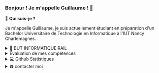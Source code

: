 ### Bonjour ! Je m'appelle Guillaume ! 👋

🤔 <strong>Qui suis-je ?</strong>

Je m'appelle Guillaume, je suis actuellement étudiant en préparation d'un Bachelor Universitaire de Technologie en Informatique à l'IUT Nancy Charlemagnes.

<details>
  <summary>🏫 BUT INFORMATIQUE RAIL</summary><blockquote>
  <br>
  
  <details>
    <summary>❓Qu'est-ce qu'un B.U.T ?</summary><br>
    <p>
      Un B.U.T. est un Bachelor Universitaire de Technologie. Cela remplace l'ancien D.U.T. mais la différence est que le B.U.T. se fait en 3 ans.
    </p>
  </details>

  <details>
    <summary>📖 Ma formation</summary><br>
    <p>Je suis en B.U.T. Informatique, l'objectif est de me former en 3 ans à devenir un professionnel qui maîtrisent certains outils informatiques et qui peut s'adapter facilement à de nouvelles technologies.</p>
    <p>La première année consiste à apprendre les bases de l'informatique avec de l'initiation au réseau, à la programmation (Java et plus superficielement C), aux bases de données et à la gestion de projet, l'économie des entreprises ainsi que quelques concepts de droits appliqués à l'informatique.</p>
    <p>La première partie de la deuxième année se concentre sur l'amélioration des compétences acquises en première année. De nombreux cours comme la gestion de BD et le développement Java ont des notions plus avancées. De plus, on apprend à utilisé des outils informatiques qui aident au bon développement tel qu'IntelliJ ou Github. En plus de cela, nous élargissons notre vision de l'informatique en commençant le développement web en PHP.
    Nous devons en fin de Semestre choisir par voeux un des parcours pour le reste du cursus et parmi les choix disponibles, il y a : RA (Réalisation d'Applications), DACS (Déploiement d'Applications Communicantes et Sécurisées). Pour le parcours RA deux options sont définies, soit IL (Ingénierie Logicielle) et DWM (Développement Web Mobile)</p>
    <p>En tant qu'IL : </p>
    <p>En fin de deuxième année en ce jusqu'à la fin du BUT, des cours d'optimisation et de qualités de développement s'ajoutent. L'IA devient un des axes d'apprentissage du cursus. Ici le but est de préparer notre poursuite d'études en rajoutant des matières nécessaires comme Logique ou en rajoutant plus de Mathématiques et avec des cours comme Initiation au Management d'une Equipe.</p>
    
  </details>
  
  <details>
    <summary>⛰️ l'Objectif d'un BUT RAIL</summary><br>
    <p>Comme dit précédemment l'objectif d'un BUT RAIL est de préparer notre poursuite d'études.
    Bien que nous fassions bien plus de cours théoriques, nous faisont quand même beaucoup de programmation. Par exemple, nous devons en BUT 3 préparer un projet tutoré qui dur 6 mois dont 3 mois de programmation plus ou moins intensif. Nous avons aussi des SAE qui nous permettent d'exprimer nos acquis informatiques. Et bien sûr nous avons les TP et projets de cours. </p>
    <p>Objectif premier après le BUT : réussir à être accepté en école d'Ingénieur.</p>
    
</blockquote></details>

  <details>
    <summary>Évaluation de mes compétences</summary>

  ## Compétences générales
  
  ### Réaliser des applications
  - [ ] 1 - Insatisfaisant
  - [ ] 2 - Peu satisfaisant
  - [ ] 3 - Moyen
  - [x] 4 - Satisfaisant
  - [ ] 5 - Très satisfaisant
  - **Commentaire :**
zihziofezf
  
  ### Optimiser des applications
  - [ ] 1 - Insatisfaisant
  - [ ] 2 - Peu satisfaisant
  - [ ] 3 - Moyen
  - [ ] 4 - Satisfaisant
  - [ ] 5 - Très satisfaisant
  - **Commentaire :**
  
  ### Administrer les applications
  - [ ] 1 - Insatisfaisant
  - [ ] 2 - Peu satisfaisant
  - [ ] 3 - Moyen
  - [ ] 4 - Satisfaisant
  - [ ] 5 - Très satisfaisant
  - **Commentaire :**
  
  ### Gérer des données
  - [ ] 1 - Insatisfaisant
  - [ ] 2 - Peu satisfaisant
  - [ ] 3 - Moyen
  - [ ] 4 - Satisfaisant
  - [ ] 5 - Très satisfaisant
  - **Commentaire :**
  
  ### Conduire un développement
  - [ ] 1 - Insatisfaisant
  - [ ] 2 - Peu satisfaisant
  - [ ] 3 - Moyen
  - [ ] 4 - Satisfaisant
  - [ ] 5 - Très satisfaisant
  - **Commentaire :**
  
  ### Collaborer
  - [ ] 1 - Insatisfaisant
  - [ ] 2 - Peu satisfaisant
  - [ ] 3 - Moyen
  - [ ] 4 - Satisfaisant
  - [ ] 5 - Très satisfaisant
  - **Commentaire :**
  
  ## Compétences techniques générales
  
  ### Programmation
  - [ ] 1 - Insatisfaisant
  - [ ] 2 - Peu satisfaisant
  - [ ] 3 - Moyen
  - [ ] 4 - Satisfaisant
  - [ ] 5 - Très satisfaisant
  - **Commentaire :**
  
  ### Algorithmique
  - [ ] 1 - Insatisfaisant
  - [ ] 2 - Peu satisfaisant
  - [ ] 3 - Moyen
  - [ ] 4 - Satisfaisant
  - [ ] 5 - Très satisfaisant
  - **Commentaire :**
  
  ### Programmation objet en Java et PHP, programmation en C, programmation fonctionnelle en Javascript et Scala, programmation événementielle
  - [ ] 1 - Insatisfaisant
  - [ ] 2 - Peu satisfaisant
  - [ ] 3 - Moyen
  - [ ] 4 - Satisfaisant
  - [ ] 5 - Très satisfaisant
  - **Commentaire :**
  
  ### Bonnes pratiques
  - [ ] 1 - Insatisfaisant
  - [ ] 2 - Peu satisfaisant
  - [ ] 3 - Moyen
  - [ ] 4 - Satisfaisant
  - [ ] 5 - Très satisfaisant
  - **Commentaire :**
  
  ### Capacité d’adaptation à d’autres langages
  - [ ] 1 - Insatisfaisant
  - [ ] 2 - Peu satisfaisant
  - [ ] 3 - Moyen
  - [ ] 4 - Satisfaisant
  - [ ] 5 - Très satisfaisant
  - **Commentaire :**
  
  ### Développement
  - [ ] 1 - Insatisfaisant
  - [ ] 2 - Peu satisfaisant
  - [ ] 3 - Moyen
  - [ ] 4 - Satisfaisant
  - [ ] 5 - Très satisfaisant
  - **Commentaire :**
  
  ### Analyse et conception objet en UML
  - [ ] 1 - Insatisfaisant
  - [ ] 2 - Peu satisfaisant
  - [ ] 3 - Moyen
  - [ ] 4 - Satisfaisant
  - [ ] 5 - Très satisfaisant
  - **Commentaire :**
  
  ### Processus unifié, itération, sensibilisation à l’agilité, refactoring
  - [ ] 1 - Insatisfaisant
  - [ ] 2 - Peu satisfaisant
  - [ ] 3 - Moyen
  - [ ] 4 - Satisfaisant
  - [ ] 5 - Très satisfaisant
  - **Commentaire :**
  
  ### Tests unitaires, gestion du code, documentation, revue de code
  - [ ] 1 - Insatisfaisant
  - [ ] 2 - Peu satisfaisant
  - [ ] 3 - Moyen
  - [ ] 4 - Satisfaisant
  - [ ] 5 - Très satisfaisant
  - **Commentaire :**
  
  ### Projet : méthode PERT, planification des coûts, diagrammes de Gantt
  - [ ] 1 - Insatisfaisant
  - [ ] 2 - Peu satisfaisant
  - [ ] 3 - Moyen
  - [ ] 4 - Satisfaisant
  - [ ] 5 - Très satisfaisant
  - **Commentaire :**
  
  ### Systèmes & réseaux
  - [ ] 1 - Insatisfaisant
  - [ ] 2 - Peu satisfaisant
  - [ ] 3 - Moyen
  - [ ] 4 - Satisfaisant
  - [ ] 5 - Très satisfaisant
  - **Commentaire :**
  
  ### Bases de données
  - [ ] 1 - Insatisfaisant
  - [ ] 2 - Peu satisfaisant
  - [ ] 3 - Moyen
  - [ ] 4 - Satisfaisant
  - [ ] 5 - Très satisfaisant
  - **Commentaire :**
  
  ## Compétences techniques des étudiants de troisième année
  
  ### Normalisation
  - [ ] 1 - Insatisfaisant
  - [ ] 2 - Peu satisfaisant
  - [ ] 3 - Moyen
  - [ ] 4 - Satisfaisant
  - [ ] 5 - Très satisfaisant
  - **Commentaire :**
  
  ### Capacité d’adaptation à d’autres SGBD relationnels
  - [ ] 1 - Insatisfaisant
  - [ ] 2 - Peu satisfaisant
  - [ ] 3 - Moyen
  - [ ] 4 - Satisfaisant
  - [ ] 5 - Très satisfaisant
  - **Commentaire :**
  
  ### NoSQL
  - [ ] 1 - Insatisfaisant
  - [ ] 2 - Peu satisfaisant
  - [ ] 3 - Moyen
  - [ ] 4 - Satisfaisant
  - [ ] 5 - Très satisfaisant
  - **Commentaire :**
  
  ### Développement Web
  - [ ] 1 - Insatisfaisant
  - [ ] 2 - Peu satisfaisant
  - [ ] 3 - Moyen
  - [ ] 4 - Satisfaisant
  - [ ] 5 - Très satisfaisant
  - **Commentaire :**
  
  ### Développement mobile
  - [ ] 1 - Insatisfaisant
  - [ ] 2 - Peu satisfaisant
  - [ ] 3 - Moyen
  - [ ] 4 - Satisfaisant
  - [ ] 5 - Très satisfaisant
  - **Commentaire :**
  
  ### Administration et déploiement
  - [ ] 1 - Insatisfaisant
  - [ ] 2 - Peu satisfaisant
  - [ ] 3 - Moyen
  - [ ] 4 - Satisfaisant
  - [ ] 5 - Très satisfaisant
  - **Commentaire :**
  
  ## Connaissances spécifiques au parcours
  
  ### Logique des propositions et des prédicats du premier ordre
  - [ ] 1 - Insatisfaisant
  - [ ] 2 - Peu satisfaisant
  - [ ] 3 - Moyen
  - [ ] 4 - Satisfaisant
  - [ ] 5 - Très satisfaisant
  - **Commentaire :**
  
  ### Initiation à l’Intelligence Artificielle
  - [ ] 1 - Insatisfaisant
  - [ ] 2 - Peu satisfaisant
  - [ ] 3 - Moyen
  - [ ] 4 - Satisfaisant
  - [ ] 5 - Très satisfaisant
  - **Commentaire :**
  
  ### Méthodes d’optimisation pour l’aide à la décision
  - [ ] 1 - Insatisfaisant
  - [ ] 2 - Peu satisfaisant
  - [ ] 3 - Moyen
  - [ ] 4 - Satisfaisant
  - [ ] 5 - Très satisfaisant
  - **Commentaire :**
  
  ### Compilation - Théorie des langages et analyse syntaxique
  - [ ] 1 - Insatisfaisant
  - [ ] 2 - Peu satisfaisant
  - [ ] 3 - Moyen
  - [ ] 4 - Satisfaisant
  - [ ] 5 - Très satisfaisant
  - **Commentaire :**
  
  ### Métriques d’évaluation de la qualité des algorithmes
  - [ ] 1 - Insatisfaisant
  - [ ] 2 - Peu satisfaisant
  - [ ] 3 - Moyen
  - [ ] 4 - Satisfaisant
  - [ ] 5 - Très satisfaisant
  - **Commentaire :**
  
  ### Modélisation mathématique
  - [ ] 1 - Insatisfaisant
  - [ ] 2 - Peu satisfaisant
  - [ ] 3 - Moyen
  - [ ] 4 - Satisfaisant
  - [ ] 5 - Très satisfaisant
  - **Commentaire :**
  
  </details>
  
</details>

<details>
    <summary>💻 Github Statistiques</summary>
    <br>
    <img src="https://github-readme-stats.vercel.app/api?username=gretter6&show_icons=true&theme=radical" />
    <img src="https://github-readme-streak-stats.herokuapp.com/?user=gretter6&theme=radical" />
    <img src="https://github-readme-stats.anuraghazra1.vercel.app/api/top-langs/?username=gretter6&theme=dark&hide_border=true&no-bg=true&no-frame=true&langs_count=10" />
    <img src="https://github-profile-trophy.vercel.app/?username=gretter6" />
</details>

<details>
  <summary>☎️ contacter moi</summary>
<div>
  <samp>
    <h2 align="center">you can reach me by:</h2>
    <p align="center">
      <br/>
      <a href="guillaume.retter@gmail.com" target="blank"><img align="center"
         src="https://img.shields.io/badge/gmail-EA4335.svg?style=for-the-badge&logo=gmail&logoColor=white"
         alt="azzar" height="30"/></a>
    </p>
  </samp>
</div>
</details>
